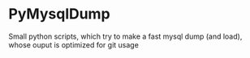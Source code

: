# PyMysqlDump
Small python scripts, which try to make a fast mysql dump (and load), whose ouput is optimized for git usage
